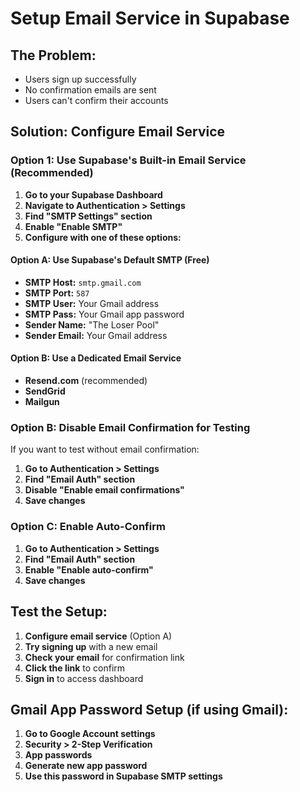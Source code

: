 # Setup Email Service in Supabase

## The Problem:
- Users sign up successfully
- No confirmation emails are sent
- Users can't confirm their accounts

## Solution: Configure Email Service

### Option 1: Use Supabase's Built-in Email Service (Recommended)

1. **Go to your Supabase Dashboard**
2. **Navigate to Authentication > Settings**
3. **Find "SMTP Settings" section**
4. **Enable "Enable SMTP"**
5. **Configure with one of these options:**

#### Option A: Use Supabase's Default SMTP (Free)
- **SMTP Host:** `smtp.gmail.com`
- **SMTP Port:** `587`
- **SMTP User:** Your Gmail address
- **SMTP Pass:** Your Gmail app password
- **Sender Name:** "The Loser Pool"
- **Sender Email:** Your Gmail address

#### Option B: Use a Dedicated Email Service
- **Resend.com** (recommended)
- **SendGrid**
- **Mailgun**

### Option B: Disable Email Confirmation for Testing

If you want to test without email confirmation:

1. **Go to Authentication > Settings**
2. **Find "Email Auth" section**
3. **Disable "Enable email confirmations"**
4. **Save changes**

### Option C: Enable Auto-Confirm

1. **Go to Authentication > Settings**
2. **Find "Email Auth" section**
3. **Enable "Enable auto-confirm"**
4. **Save changes**

## Test the Setup:

1. **Configure email service** (Option A)
2. **Try signing up** with a new email
3. **Check your email** for confirmation link
4. **Click the link** to confirm
5. **Sign in** to access dashboard

## Gmail App Password Setup (if using Gmail):

1. **Go to Google Account settings**
2. **Security > 2-Step Verification**
3. **App passwords**
4. **Generate new app password**
5. **Use this password in Supabase SMTP settings** 